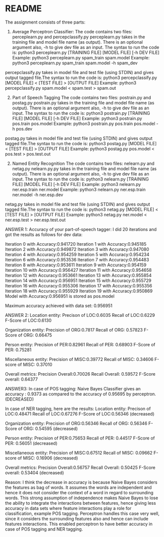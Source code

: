 # README #
The assignment consists of three parts:
1. Average Perceptron Classifier:
The code contains two files: perceplearn.py and percepclassify.py
perceplearn.py takes in the training file and model file name (as output). There is an optional argument also, -h to give dev file as an input. The syntax to run the code is:
python3 perceplearn.py [TRAINING FILE] [MODEL FILE] [-h DEV FILE]
Example: python3 perceplearn.py spam_train spam.model
Example: python3 perceplearn.py spam_train spam.model -h spam_dev

percepclassify.py takes in model file and test file (using STDIN) and gives output tagged file.The syntax to run the code is:
python3 percepclassify.py [MODEL FILE] < [TEST FILE] > [OUTPUT FILE]
Example: python3 percepclassify.py spam.model < spam.test > spam.out

2. Part of Speech Tagging
The code contains two files: postrain.py and postag.py
postrain.py takes in the training file and model file name (as output). There is an optional argument also, -h to give dev file as an input. The syntax to run the code is:
python3 postrain.py [TRAINING FILE] [MODEL FILE] [-h DEV FILE]
Example: python3 postrain.py pos.train pos.model
Example: python3 postrain.py pos.train pos.model -h pos.dev

postag.py takes in model file and test file (using STDIN) and gives output tagged file.The syntax to run the code is:
python3 postag.py [MODEL FILE] < [TEST FILE] > [OUTPUT FILE]
Example: python3 postag.py pos.model < pos.test > pos.test.out

2. Named Entity Recognition
The code contains two files: nelearn.py and netag.py
nelearn.py.py takes in the training file and model file name (as output). There is an optional argument also, -h to give dev file as an input. The syntax to run the code is:
python3 nelearn.py [TRAINING FILE] [MODEL FILE] [-h DEV FILE]
Example: python3 nelearn.py ner.esp.train ner.model
Example: python3 nelearn.py ner.esp.train ner.model -h ner.esp.dev

netag.py takes in model file and test file (using STDIN) and gives output tagged file.The syntax to run the code is:
python3 netag.py [MODEL FILE] < [TEST FILE] > [OUTPUT FILE]
Example: python3 netag.py ner.model < ner.esp.test > ner.esp.test.out


ANSWER 1:
Accuracy of your part-of-speech tagger: I did 20 iterations and got the results as follows for dev data:

Iteration 0 with Accuracy:0.941720
Iteration 1 with Accuracy:0.945185
Iteration 2 with Accuracy:0.949872
Iteration 3 with Accuracy:0.947080
Iteration 4 with Accuracy:0.954259
Iteration 5 with Accuracy:0.954234
Iteration 6 with Accuracy:0.953536
Iteration 7 with Accuracy:0.954483
Iteration 8 with Accuracy:0.953611
Iteration 9 with Accuracy:0.954159
Iteration 10 with Accuracy:0.956427
Iteration 11 with Accuracy:0.954658
Iteration 12 with Accuracy:0.953661
Iteration 13 with Accuracy:0.955854
Iteration 14 with Accuracy:0.956951
Iteration 15 with Accuracy:0.955729
Iteration 16 with Accuracy:0.955306
Iteration 17 with Accuracy:0.955356
Iteration 18 with Accuracy:0.955929
Iteration 19 with Accuracy:0.950869
Model with Accuracy:0.956951 is stored as pos.model

Maximum accuracy achieved with data set: 0.956951


ANSWER 2:
Location entity:
Precison of LOC:0.6035
Recall of LOC:0.6229
F-Score of LOC:0.6130

Organization entity:
Precision of ORG:0.7817
Recall of ORG: 0.57823
F-Score of ORG: 0.66475

Person entity:
Precision of PER:0.82961
Recall of PER: 0.68903
F-Score of PER: 0.75281

Miscellaneous entity:
Precision of MISC:0.39772
Recall of MISC: 0.34606
F-score of MISC: 0.37010

Overall metrics:
Precision Overall:0.70026
Recall Overall: 0.59572
F-Score overall: 0.64377 


ANSWER3:
In case of POS tagging:
Naive Bayes Classifier gives an accuracy : 0.9373 as compared to the accuracy of 0.95695 by perceptron. (DECREASED)

In case of NER tagging, here are the results:
Location entity:
Precison of LOC:0.48471
Recall of LOC:0.67276
F-Score of LOC:0.56346 (decreased)

Organization entity:
Precision of ORG:0.56346
Recall of ORG: 0.56346
F-Score of ORG: 0.54595 (decreased)

Person entity:
Precision of PER:0.75653
Recall of PER: 0.44517
F-Score of PER: 0.56051 (decreased)

Miscellaneous entity:
Precision of MISC:0.67512
Recall of MISC: 0.09662
F-score of MISC: 0.16906 (decreased)

Overall metrics:
Precision Overall:0.56757
Recall Overall: 0.50425
F-Score overall: 0.53404 (decreased)

Reason:
I think the decrease in accuracy is because Naive Bayes considers the features as bag of words. It assumes the words are independent and hence it does not consider the context of a word in regard to surrounding words. This strong assumption of independence makes Naive Bayes to lose the ability to integrate the interactions between features, hence giving less accuracy in data sets where feature interactions play a role for classification, example POS tagging.
Perceptron handles this case very well, since it considers the surrounding features also and hence can include features interactions. This enabled perceptron to have better accuracy in case of POS tagging and NER tagging.

